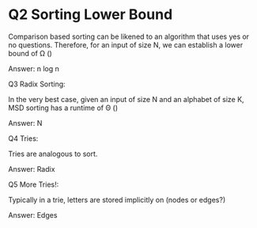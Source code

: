 # Q2 Sorting Lower Bound

Comparison based sorting can be likened to an algorithm that uses yes or no questions. Therefore, for an input of size N, we can establish a lower bound of Ω ()

Answer: n log n

Q3 Radix Sorting:

In the very best case, given an input of size N and an alphabet of size K, MSD sorting has a runtime of Θ ()

Answer: N

Q4 Tries:

Tries are analogous to  sort.

Answer: Radix

Q5 More Tries!:

Typically in a trie, letters are stored implicitly on (nodes or edges?)

Answer: Edges
